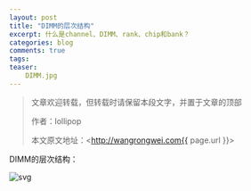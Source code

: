 ```yaml
---
layout: post
title: "DIMM的层次结构"
excerpt: 什么是channel、DIMM、rank、chip和bank？
categories: blog
comments: true
tags: 
teaser:
    DIMM.jpg
---
```


> 文章欢迎转载，但转载时请保留本段文字，并置于文章的顶部
>
> 作者：lollipop
>
> 本文原文地址：<http://wangrongwei.com{{ page.url }}>



DIMM的层次结构：

![svg](http://wangrongwei.com/images/DIMM-structure.svg)

